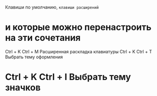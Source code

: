 Клавиши по умолчанию, `клавиши расширений`
# и которые можно перенастроить на эти сочетания

Ctrl + K    Ctrl + M  Расширенная раскладка клавиатуры
Ctrl + K    Ctrl + T  Выбрать тему оформления
# Ctrl + K    Ctrl + I  Выбрать тему значков